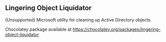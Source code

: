 ## Lingering Object Liquidator

(Unsupported) Microsoft utility for cleaning up Active Directory objects.

Chocolatey package available at https://chocolatey.org/packages/lingering-object-liquidator
